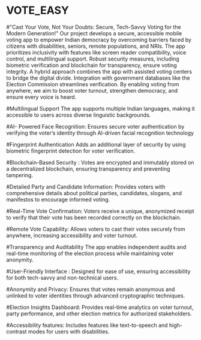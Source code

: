 # VOTE_EASY
#"Cast Your Vote, Not Your Doubts: Secure, Tech-Savvy Voting for the Modern Generation!"
Our project develops a secure, accessible mobile voting app to empower Indian democracy by overcoming barriers faced by citizens with disabilities, seniors, remote populations, and NRIs. The app prioritizes inclusivity with features like screen reader compatibility, voice control, and multilingual support. Robust security measures, including biometric verification and blockchain for transparency, ensure voting integrity. A hybrid approach combines the app with assisted voting centers to bridge the digital divide. Integration with government databases like the Election Commission streamlines verification. By enabling voting from anywhere, we aim to boost voter turnout, strengthen democracy, and ensure every voice is heard. 

#Multilingual Support 
	The app supports multiple Indian languages, making it accessible to users across diverse linguistic backgrounds.
 
#AI- Powered Face Recognition:
	Ensures secure voter authentication by verifying the voter’s identity through AI-driven facial recognition technology
 
#Fingerprint Authentication
	Adds an additional layer of security by using biometric fingerprint detection for voter verification.
 
#Blockchain-Based Security :
	Votes are encrypted and immutably stored on a decentralized blockchain, ensuring transparency and preventing tampering.
 
#Detailed Party and Candidate Information:
	Provides voters with comprehensive details about political parties, candidates, slogans, and manifestos to encourage informed voting.
 
#Real-Time Vote Confirmation:
	Voters receive a unique, anonymized receipt to verify that their vote has been recorded correctly on the blockchain.
 
#Remote Vote Capability:
	Allows voters to cast their votes securely from anywhere, increasing accessibility and voter turnout.
 
#Transparency and Auditability
	The app enables independent audits and real-time monitoring of the election process while maintaining voter anonymity.
 
#User-Friendly Interface :
	Designed for ease of use, ensuring accessibility for both tech-savvy and non-technical users.
 
#Anonymity and Privacy:
	Ensures that votes remain anonymous and unlinked to voter identities through advanced cryptographic techniques.
 
#Election Insights Dashboard:
	Provides real-time analytics on voter turnout, party performance, and other election metrics for authorized stakeholders.
 
#Accessibility features:
	Includes features like text-to-speech and high-contrast modes for users with disabilities.

